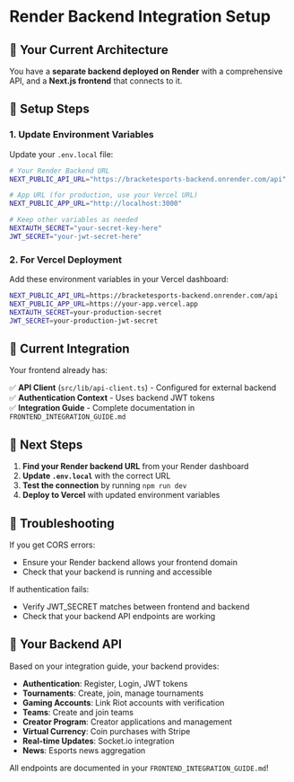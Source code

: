 # Render Backend Integration Setup

## 🚀 Your Current Architecture

You have a **separate backend deployed on Render** with a comprehensive API, and a **Next.js frontend** that connects to it.

## 📝 Setup Steps

### 1. Update Environment Variables

Update your `.env.local` file:

```bash
# Your Render Backend URL
NEXT_PUBLIC_API_URL="https://bracketesports-backend.onrender.com/api"

# App URL (for production, use your Vercel URL)
NEXT_PUBLIC_APP_URL="http://localhost:3000"

# Keep other variables as needed
NEXTAUTH_SECRET="your-secret-key-here"
JWT_SECRET="your-jwt-secret-here"
```

### 2. For Vercel Deployment

Add these environment variables in your Vercel dashboard:

```bash
NEXT_PUBLIC_API_URL=https://bracketesports-backend.onrender.com/api
NEXT_PUBLIC_APP_URL=https://your-app.vercel.app
NEXTAUTH_SECRET=your-production-secret
JWT_SECRET=your-production-jwt-secret
```

## 🔧 Current Integration

Your frontend already has:

✅ **API Client** (`src/lib/api-client.ts`) - Configured for external backend  
✅ **Authentication Context** - Uses backend JWT tokens  
✅ **Integration Guide** - Complete documentation in `FRONTEND_INTEGRATION_GUIDE.md`

## 🎯 Next Steps

1. **Find your Render backend URL** from your Render dashboard
2. **Update `.env.local`** with the correct URL
3. **Test the connection** by running `npm run dev`
4. **Deploy to Vercel** with updated environment variables

## 🐛 Troubleshooting

If you get CORS errors:

- Ensure your Render backend allows your frontend domain
- Check that your backend is running and accessible

If authentication fails:

- Verify JWT_SECRET matches between frontend and backend
- Check that your backend API endpoints are working

## 📍 Your Backend API

Based on your integration guide, your backend provides:

- **Authentication**: Register, Login, JWT tokens
- **Tournaments**: Create, join, manage tournaments
- **Gaming Accounts**: Link Riot accounts with verification
- **Teams**: Create and join teams
- **Creator Program**: Creator applications and management
- **Virtual Currency**: Coin purchases with Stripe
- **Real-time Updates**: Socket.io integration
- **News**: Esports news aggregation

All endpoints are documented in your `FRONTEND_INTEGRATION_GUIDE.md`!
